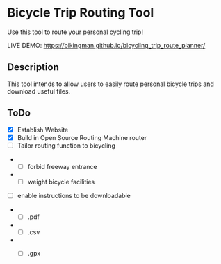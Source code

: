

# Bicycle Trip Routing Tool

Use this tool to route your personal cycling trip! 

LIVE DEMO: 
https://bikingman.github.io/bicycling_trip_route_planner/

## Description 
 This tool intends to allow users to easily route personal bicycle trips and download useful files. 
 
## ToDo
 
 * [x] Establish Website
 * [x] Build in Open Source Routing Machine router
 * [ ] Tailor routing function to bicycling
 - - [ ] forbid freeway entrance 
 - - [ ] weight bicycle facilities
 * [ ] enable instructions to be downloadable 
 - - [ ] .pdf
 - - [ ] .csv
 - - [ ] .gpx
  
  
